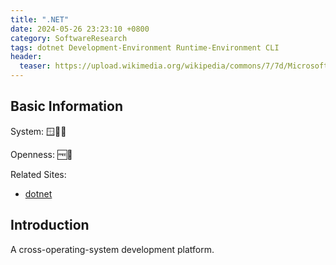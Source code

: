 ```yaml
---
title: ".NET"
date: 2024-05-26 23:23:10 +0800
category: SoftwareResearch
tags: dotnet Development-Environment Runtime-Environment CLI
header:
  teaser: https://upload.wikimedia.org/wikipedia/commons/7/7d/Microsoft_.NET_logo.svg
---
```


## Basic Information

System: 🪟🍎🐧

Openness: 🆓📖

Related Sites:

* [dotnet](https://dotnet.microsoft.com/en-us/)

## Introduction

A cross-operating-system development platform.
